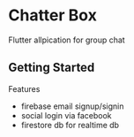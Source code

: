 # Chatter Box

Flutter allpication for group chat

## Getting Started

Features 

- firebase email signup/signin
- social login via facebook
- firestore db for realtime db


